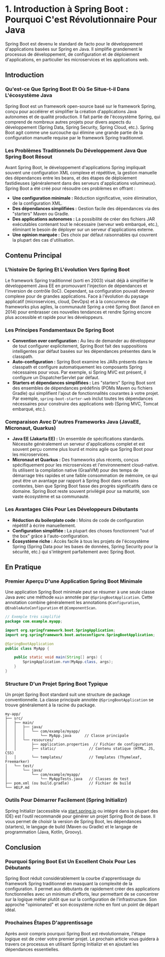 # 1. Introduction à Spring Boot : Pourquoi C'est Révolutionnaire Pour Java

Spring Boot est devenu le standard de facto pour le développement d'applications basées sur Spring en Java. Il simplifie grandement le processus de développement, de configuration et de déploiement d'applications, en particulier les microservices et les applications web.

## Introduction

### Qu'est-ce Que Spring Boot Et Où Se Situe-t-il Dans L'écosystème Java

Spring Boot est un framework open-source basé sur le framework Spring, conçu pour accélérer et simplifier la création d'applications Java autonomes et de qualité production. Il fait partie de l'écosystème Spring, qui comprend de nombreux autres projets pour divers aspects du développement (Spring Data, Spring Security, Spring Cloud, etc.). Spring Boot agit comme une surcouche qui élimine une grande partie de la configuration manuelle requise par le framework Spring traditionnel.

### Les Problèmes Traditionnels Du Développement Java Que Spring Boot Résout

Avant Spring Boot, le développement d'applications Spring impliquait souvent une configuration XML complexe et répétitive, la gestion manuelle des dépendances entre les beans, et des étapes de déploiement fastidieuses (généralement dans des serveurs d'applications volumineux). Spring Boot a été créé pour résoudre ces problèmes en offrant :

* **Une configuration minimale :** Réduction significative, voire élimination, de la configuration XML.
* **Des dépendances simplifiées :** Gestion facile des dépendances via des "starters" Maven ou Gradle.
* **Des applications autonomes :** La possibilité de créer des fichiers JAR exécutables contenant tout le nécessaire (serveur web embarqué, etc.), éliminant le besoin de déployer sur un serveur d'applications externe.
* **Une opinion marquée :** Des choix par défaut raisonnables qui couvrent la plupart des cas d'utilisation.

## Contenu Principal

### L'histoire De Spring Et L'évolution Vers Spring Boot

Le framework Spring traditionnel (sorti en 2003) visait déjà à simplifier le développement Java EE en promouvant l'injection de dépendances et l'inversion de contrôle (IoC). Cependant, sa configuration pouvait devenir complexe pour de grandes applications. Face à l'évolution du paysage applicatif (microservices, cloud, DevOps) et à la concurrence de frameworks plus agiles, la communauté Spring a créé Spring Boot (lancé en 2014) pour embrasser ces nouvelles tendances et rendre Spring encore plus accessible et rapide pour les développeurs.

### Les Principes Fondamentaux De Spring Boot

* **Convention over configuration :** Au lieu de demander au développeur de tout configurer explicitement, Spring Boot fait des suppositions intelligentes par défaut basées sur les dépendances présentes dans le classpath.
* **Auto-configuration :** Spring Boot examine les JARs présents dans le classpath et configure automatiquement les composants Spring nécessaires pour vous. Par exemple, si Spring MVC est présent, il configure un DispatcherServlet par défaut.
* **Starters et dépendances simplifiées :** Les "starters" Spring Boot sont des ensembles de dépendances prédéfinis (POMs Maven ou fichiers Gradle) qui simplifient l'ajout de fonctionnalités courantes à votre projet. Par exemple, `spring-boot-starter-web` inclut toutes les dépendances nécessaires pour construire des applications web (Spring MVC, Tomcat embarqué, etc.).

### Comparaison Avec D'autres Frameworks Java (JavaEE, Micronaut, Quarkus)

* **Java EE (Jakarta EE) :** Un ensemble de spécifications standards. Nécessite généralement un serveur d'applications complet et est souvent perçu comme plus lourd et moins agile que Spring Boot pour les microservices.
* **Micronaut et Quarkus :** Des frameworks plus récents, conçus spécifiquement pour les microservices et l'environnement cloud-native. Ils utilisent la compilation native (GraalVM) pour des temps de démarrage très rapides et une faible consommation de mémoire, ce qui peut être un avantage par rapport à Spring Boot dans certains contextes, bien que Spring Boot fasse des progrès significatifs dans ce domaine. Spring Boot reste souvent privilégié pour sa maturité, son vaste écosystème et sa communauté.

### Les Avantages Clés Pour Les Développeurs Débutants

* **Réduction du boilerplate code :** Moins de code de configuration répétitif à écrire manuellement.
* **Configuration simplifiée :** La plupart des choses fonctionnent "out of the box" grâce à l'auto-configuration.
* **Écosystème riche :** Accès facile à tous les projets de l'écosystème Spring (Spring Data pour les bases de données, Spring Security pour la sécurité, etc.) qui s'intègrent parfaitement avec Spring Boot.

## En Pratique

### Premier Aperçu D'une Application Spring Boot Minimale

Une application Spring Boot minimale peut se résumer à une seule classe Java avec une méthode `main` annotée par `@SpringBootApplication`. Cette annotation combine généralement les annotations `@Configuration`, `@EnableAutoConfiguration` et `@ComponentScan`.

```java
// Exemple très simplifié
package com.example.myapp;

import org.springframework.boot.SpringApplication;
import org.springframework.boot.autoconfigure.SpringBootApplication;

@SpringBootApplication
public class MyApp {

    public static void main(String[] args) {
        SpringApplication.run(MyApp.class, args);
    }
}
```

### Structure D'un Projet Spring Boot Typique

Un projet Spring Boot standard suit une structure de package conventionnelle. La classe principale annotée `@SpringBootApplication` se trouve généralement à la racine du package.

```
my-app/
├── src/
│   ├── main/
│   │   ├── java/
│   │   │   └── com/example/myapp/
│   │   │       └── MyApp.java      // Classe principale
│   │   └── resources/
│   │       ├── application.properties  // Fichier de configuration
│   │       ├── static/               // Contenu statique (HTML, JS, CSS)
│   │       └── templates/            // Templates (Thymeleaf, Freemarker)
│   └── test/
│       └── java/
│           └── com/example/myapp/
│               └── MyAppTests.java   // Classes de test
├── pom.xml (ou build.gradle)         // Fichier de build
└── HELP.md
```

### Outils Pour Démarrer Facilement (Spring Initializr)

Spring Initializr (accessible via [start.spring.io](https://start.spring.io/) ou intégré dans la plupart des IDE) est l'outil recommandé pour générer un projet Spring Boot de base. Il vous permet de choisir la version de Spring Boot, les dépendances (starters), le langage de build (Maven ou Gradle) et le langage de programmation (Java, Kotlin, Groovy).

## Conclusion

### Pourquoi Spring Boot Est Un Excellent Choix Pour Les Débutants

Spring Boot réduit considérablement la courbe d'apprentissage du framework Spring traditionnel en masquant la complexité de la configuration. Il permet aux débutants de rapidement créer des applications fonctionnelles avec un minimum d'efforts, leur permettant de se concentrer sur la logique métier plutôt que sur la configuration de l'infrastructure. Son approche "opinionated" et son écosystème riche en font un point de départ idéal.

### Prochaines Étapes D'apprentissage

Après avoir compris pourquoi Spring Boot est révolutionnaire, l'étape logique est de créer votre premier projet. Le prochain article vous guidera à travers ce processus en utilisant Spring Initializr et en ajoutant les dépendances essentielles.
